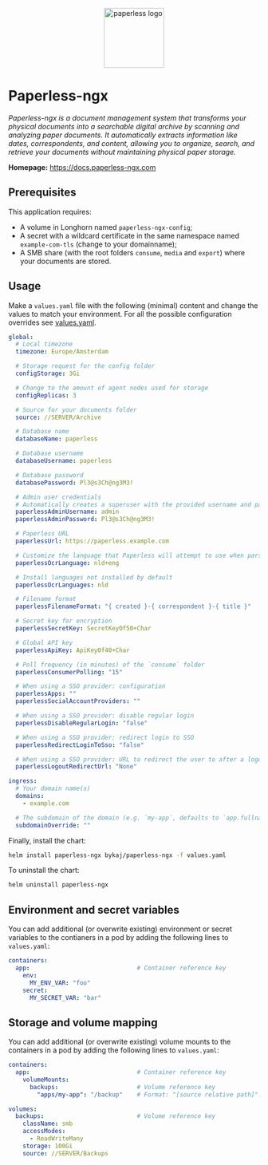 <p align="center">
    <img src="https://cdn.jsdelivr.net/gh/selfhst/icons/svg/paperless-ngx.svg" height="120" alt="paperless logo">
</p>

# Paperless-ngx
*Paperless-ngx is a document management system that transforms your physical documents into a searchable digital archive by scanning and analyzing paper documents. It automatically extracts information like dates, correspondents, and content, allowing you to organize, search, and retrieve your documents without maintaining physical paper storage.*

**Homepage:** <https://docs.paperless-ngx.com>

## Prerequisites
This application requires:
- A volume in Longhorn named `paperless-ngx-config`;
- A secret with a wildcard certificate in the same namespace named `example-com-tls` (change to your domainname);
- A SMB share (with the root folders `consume`, `media` and `export`) where your documents are stored.

## Usage
Make a `values.yaml` file with the following (minimal) content and change the values to match your environment. For all the possible configuration overrides see [values.yaml](https://github.com/ByKaj/helm/blob/main/charts/paperless-ngx/values.yaml).
```yaml
global:
  # Local timezone
  timezone: Europe/Amsterdam

  # Storage request for the config folder
  configStorage: 3Gi

  # Change to the amount of agent nodes used for storage
  configReplicas: 3

  # Source for your documents folder
  source: //SERVER/Archive

  # Database name
  databaseName: paperless

  # Database username
  databaseUsername: paperless

  # Database password
  databasePassword: Pl3@s3Ch@ng3M3!

  # Admin user credentials
  # Automatically creates a superuser with the provided username and password
  paperlessAdminUsername: admin
  paperlessAdminPassword: Pl3@s3Ch@ng3M3!

  # Paperless URL
  paperlessUrl: https://paperless.example.com

  # Customize the language that Paperless will attempt to use when parsing documents
  paperlessOcrLanguage: nld+eng

  # Install languages not installed by default
  paperlessOcrLanguages: nld

  # Filename format
  paperlessFilenameFormat: "{ created }-{ correspondent }-{ title }"

  # Secret key for encryption
  paperlessSecretKey: SecretKeyOf50+Char

  # Global API key
  paperlessApiKey: ApiKeyOf40+Char

  # Poll frequency (in minutes) of the `consume` folder
  paperlessConsumerPolling: "15"

  # When using a SSO provider: configuration
  paperlessApps: ""
  paperlessSocialAccountProviders: ""

  # When using a SSO provider: disable regular login
  paperlessDisableRegularLogin: "false"

  # When using a SSO provider: redirect login to SSO
  paperlessRedirectLoginToSso: "false"

  # When using a SSO provider: URL to redirect the user to after a logout
  paperlessLogoutRedirectUrl: "None"

ingress:
  # Your domain name(s)
  domains: 
    - example.com

  # The subdomain of the domain (e.g. `my-app`, defaults to `app.fullname`)
  subdomainOverride: ""
```

Finally, install the chart:
```bash
helm install paperless-ngx bykaj/paperless-ngx -f values.yaml
```
To uninstall the chart:
```bash
helm uninstall paperless-ngx
```

## Environment and secret variables
You can add additional (or overwrite existing) environment or secret variables to the contianers in a pod by adding the following lines to `values.yaml`:
```yaml
containers:
  app:                              # Container reference key
    env:
      MY_ENV_VAR: "foo"
    secret:
      MY_SECRET_VAR: "bar"
```

## Storage and volume mapping
You can add additional (or overwrite existing) volume mounts to the containers in a pod by adding the following lines to `values.yaml`:
```yaml
containers:
  app:                              # Container reference key
    volumeMounts:
      backups:                      # Volume reference key
        "apps/my-app": "/backup"    # Format: "[source relative path]": "<container mount path>"

volumes:
  backups:                          # Volume reference key
    className: smb
    accessModes: 
      - ReadWriteMany
    storage: 100Gi
    source: //SERVER/Backups
```